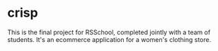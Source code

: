 # crisp
This is the final project for RSSchool, completed jointly with a team of students. It's an ecommerce application for a women's clothing store.
